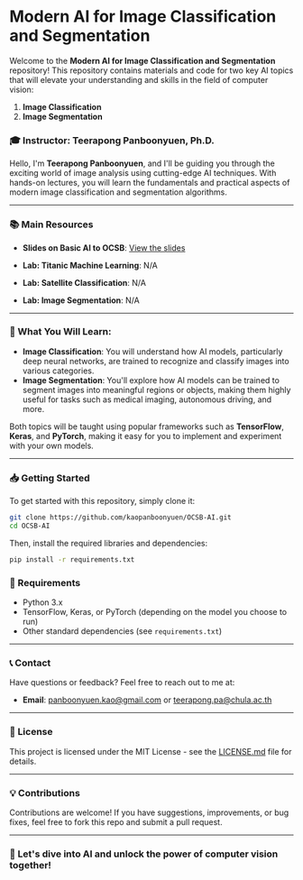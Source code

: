 # Modern AI for Image Classification and Segmentation

Welcome to the **Modern AI for Image Classification and Segmentation** repository! This repository contains materials and code for two key AI topics that will elevate your understanding and skills in the field of computer vision:

1. **Image Classification**
2. **Image Segmentation**

### 🎓 Instructor: Teerapong Panboonyuen, Ph.D.

Hello, I'm **Teerapong Panboonyuen**, and I'll be guiding you through the exciting world of image analysis using cutting-edge AI techniques. With hands-on lectures, you will learn the fundamentals and practical aspects of modern image classification and segmentation algorithms.

---

### 📚 **Main Resources**

- **Slides on Basic AI to OCSB**: [View the slides](https://github.com/kaopanboonyuen/OCSB-AI/blob/main/slides/20250317_BasicAI_toOCSB.pdf)
  
- **Lab: Titanic Machine Learning**: N/A

- **Lab: Satellite Classification**: N/A

- **Lab: Image Segmentation**: N/A

---

### 🧠 What You Will Learn:
- **Image Classification**: You will understand how AI models, particularly deep neural networks, are trained to recognize and classify images into various categories.
- **Image Segmentation**: You'll explore how AI models can be trained to segment images into meaningful regions or objects, making them highly useful for tasks such as medical imaging, autonomous driving, and more.

Both topics will be taught using popular frameworks such as **TensorFlow**, **Keras**, and **PyTorch**, making it easy for you to implement and experiment with your own models.

---

### 📥 Getting Started

To get started with this repository, simply clone it:

```bash
git clone https://github.com/kaopanboonyuen/OCSB-AI.git
cd OCSB-AI
```

Then, install the required libraries and dependencies:

```bash
pip install -r requirements.txt
```

### 🔧 Requirements
- Python 3.x
- TensorFlow, Keras, or PyTorch (depending on the model you choose to run)
- Other standard dependencies (see `requirements.txt`)

---

### 📞 Contact

Have questions or feedback? Feel free to reach out to me at:

- **Email**: [panboonyuen.kao@gmail.com](mailto:panboonyuen.kao@gmail.com) or [teerapong.pa@chula.ac.th](mailto:teerapong.pa@chula.ac.th)

---

### 📜 License

This project is licensed under the MIT License - see the [LICENSE.md](LICENSE.md) file for details.

---

### 💡 Contributions

Contributions are welcome! If you have suggestions, improvements, or bug fixes, feel free to fork this repo and submit a pull request.

---

### 🌟 Let's dive into AI and unlock the power of computer vision together!
